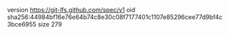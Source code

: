 version https://git-lfs.github.com/spec/v1
oid sha256:44984bf16e76e64b74c8e30c08f7177401c1107e85296cee77d9bf4c3bce6955
size 279
